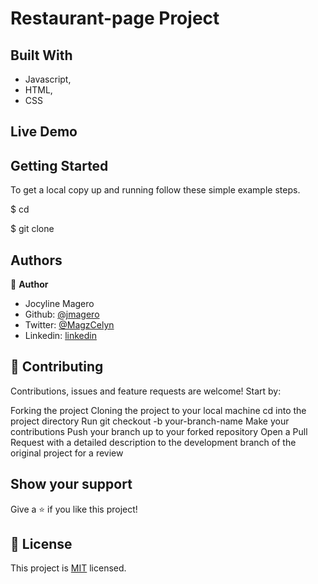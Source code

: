 # Restaurant-page Project

> 

## Built With

- Javascript,
- HTML,
- CSS

## Live Demo




## Getting Started

To get a local copy up and running follow these simple example steps.

$ cd

$ git clone 



## Authors

👤 **Author**

- Jocyline Magero
- Github: [@jmagero](https://github.com/Jmagero)
- Twitter: [@MagzCelyn](https://twitter.com/MagzCelyn)
- Linkedin: [linkedin](https://linkedin.com/linkedinhandle)



## 🤝 Contributing

Contributions, issues and feature requests are welcome! Start by:

Forking the project
Cloning the project to your local machine
cd into the project directory
Run git checkout -b your-branch-name
Make your contributions
Push your branch up to your forked repository
Open a Pull Request with a detailed description to the development branch of the original project for a review


## Show your support

Give a ⭐️ if you like this project!


## 📝 License

This project is [MIT](lic.url) licensed.
